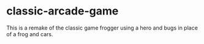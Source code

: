 # classic-arcade-game
This is a remake of the classic game frogger using a hero and bugs in place of a frog and cars.
